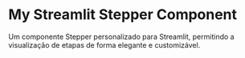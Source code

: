 # My Streamlit Stepper Component

Um componente Stepper personalizado para Streamlit, permitindo a visualização de etapas de forma elegante e customizável.